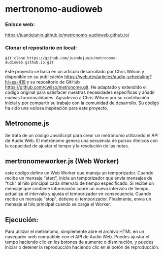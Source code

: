 # mertronomo-audioweb
### Enlace web:
https://juandejunin.github.io/metronomo-audioweb.github.io/

### Clonar el repositorio en local:
```
git clone https://github.com/juandejunin/metronomo-audioweb.github.io.git
```
Este proyecto se basa en un artículo desarrollado por Chris Wilson y disponible en su publicación https://web.dev/articles/audio-scheduling?hl=es-419 y su repositorio de GitHub https://github.com/cwilso/metronome.git. He adaptado y extendido el código original para satisfacer nuestras necesidades específicas y añadir nuevas funcionalidades. Agradezco a Chris Wilson por su contribución inicial y por compartir su trabajo con la comunidad de desarrollo. Su código ha sido una valiosa inspiración para este proyecto.



## Metronome.js

Se trata de un código JavaScript para crear un metrónomo utilizando el API de Audio Web. El metrónomo genera una secuencia de pulsos rítmicos con la capacidad de ajustar el tempo y la resolución de las notas.

## mertronomeworker.js  (Web Worker)

este código define un Web Worker que maneja un temporizador. Cuando recibe un mensaje "start", 
inicia un temporizador que envía mensajes de "tick" al hilo principal cada intervalo de tiempo
especificado. Si recibe un mensaje que contiene información sobre un nuevo intervalo de tiempo, 
actualiza el intervalo y ajusta el temporizador en consecuencia. Cuando recibe un mensaje "stop",
detiene el temporizador. Finalmente, envía un mensaje al hilo principal cuando se carga el Worker.

## Ejecución:

Para utilizar el metrónomo, simplemente abre el archivo HTML en un navegador web compatible con el API de Audio Web. Puedes ajustar el tempo haciendo clic en los botones de aumento o disminución, y puedes iniciar o detener la reproducción haciendo clic en el botón de reproducción.